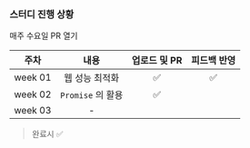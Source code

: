 ### 스터디 진행 상황

매주 수요일 PR 열기

|  주차   |       내용        | 업로드 및 PR | 피드백 반영 |
| :-----: | :---------------: | :----------: | :---------: |
| week 01 |  웹 성능 최적화   |      ✅      |     ✅      |
| week 02 | `Promise` 의 활용 |      ✅      |             |
| week 03 |         -         |              |             |

> 완료시 ✅
